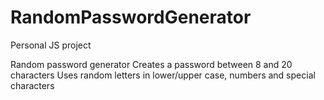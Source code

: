 # RandomPasswordGenerator
Personal JS project

Random password generator
Creates a password between 8 and 20 characters
Uses random letters in lower/upper case, numbers and special characters
